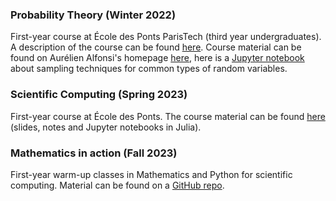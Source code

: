 ---
---
### Probability Theory (Winter 2022)

First-year course at École des Ponts ParisTech (third year undergraduates). A description of the course can be found [here](http://gede.enpc.fr/programme/fiche.aspx?param=M%3a1PROB). Course material can be found on Aurélien Alfonsi's homepage [here](http://cermics.enpc.fr/~alfonsi/Proba1A.html), here is a [Jupyter notebook](../teaching/tp_simu.ipynb) about sampling techniques for common types of random variables.

### Scientific Computing (Spring 2023)

First-year course at École des Ponts. The course material can be found [here](https://jfbarthelemy.github.io/Cours_ENPC_pratique_calcul_scientifique/) (slides, notes and Jupyter notebooks in Julia).

### Mathematics in action (Fall 2023)

First-year warm-up classes in Mathematics and Python for scientific computing. Material can be found on a [GitHub repo](https://github.com/GabrielStoltz/MACT).
